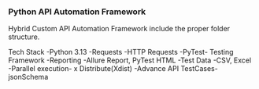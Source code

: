 ### Python API Automation Framework

Hybrid Custom API Automation Framework include the proper folder structure. 

Tech Stack
-Python 3.13
-Requests -HTTP Requests
-PyTest- Testing Framework
-Reporting -Allure Report, PyTest HTML
-Test Data -CSV, Excel
-Parallel execution- x Distribute(Xdist)
-Advance API TestCases- jsonSchema


